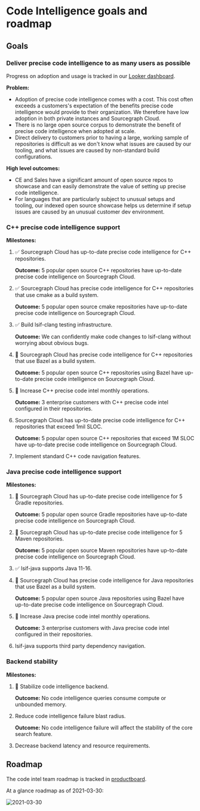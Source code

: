 # Code Intelligence goals and roadmap

## Goals

### Deliver precise code intelligence to as many users as possible

Progress on adoption and usage is tracked in our [Looker dashboard](https://sourcegraph.looker.com/dashboards-next/159).

**Problem:**

- Adoption of precise code intelligence comes with a cost. This cost often exceeds a customers's expectation of the benefits precise code intelligence would provide to their organization. We therefore have low adoption in both private instances and Sourcegraph Cloud.
- There is no large open source corpus to demonstrate the benefit of precise code intelligence when adopted at scale.
- Direct delivery to customers prior to having a large, working sample of repositories is difficult as we don't know what issues are caused by our tooling, and what issues are caused by non-standard build configurations.

**High level outcomes:**

- CE and Sales have a significant amount of open source repos to showcase and can easily demonstrate the value of setting up precise code intelligence.
- For languages that are particularly subject to unusual setups and tooling, our indexed open source showcase helps us determine if setup issues are caused by an unusual customer dev environment.

### C++ precise code intelligence support

**Milestones:**

1. ✅ Sourcegraph Cloud has up-to-date precise code intelligence for C++ repositories.
    
    **Outcome:** 5 popular open source C++ repositories have up-to-date precise code intelligence on Sourcegraph Cloud.

1. ✅ Sourcegraph Cloud has precise code intelligence for C++ repositories that use cmake as a build system. 
   
     **Outcome:** 5 popular open source cmake repositories have up-to-date precise code intelligence on Sourcegraph Cloud.

1. ✅ Build lsif-clang testing infrastructure.
    
    **Outcome:** We can confidently make code changes to lsif-clang without worrying about obvious bugs.

1. 🔄 Sourcegraph Cloud has precise code intelligence for C++ repositories that use Bazel as a build system.
    
    **Outcome:** 5 popular open source C++ repositories using Bazel have up-to-date precise code intelligence on Sourcegraph Cloud.
    
1. 🔄 Increase C++ precise code intel monthly operations.
    
    **Outcome:** 3 enterprise customers with C++ precise code intel configured in their repositories.

1. Sourcegraph Cloud has up-to-date precise code intelligence for C++ repositories that exceed 1mil SLOC.
    
    **Outcome:** 5 popular open source C++ repositories that exceed 1M SLOC have up-to-date precise code intelligence on Sourcegraph Cloud.

1. Implement standard C++ code navigation features.

### Java precise code intelligence support

**Milestones:**

1. 🔄 Sourcegraph Cloud has up-to-date precise code intelligence for 5 Gradle repositories.

    **Outcome:** 5 popular open source Gradle repositories have up-to-date precise code intelligence on Sourcegraph Cloud.

1. 🔄 Sourcegraph Cloud has up-to-date precise code intelligence for 5 Maven repositories.

    **Outcome:** 5 popular open source Maven repositories have up-to-date precise code intelligence on Sourcegraph Cloud.
    
1. ✅ lsif-java supports Java 11-16.
 
1. 🔄 Sourcegraph Cloud has precise code intelligence for Java repositories that use Bazel as a build system.

    **Outcome:** 5 popular open source Java repositories using Bazel have up-to-date precise code intelligence on Sourcegraph Cloud.

1. 🔄 Increase Java precise code intel monthly operations. 

    **Outcome:** 3 enterprise customers with Java precise code intel configured in their repositories.
    
1. lsif-java supports third party dependency navigation.



### Backend stability

**Milestones:**

1. 🔄 Stabilize code intelligence backend.  

   **Outcome:** No code intelligence queries consume compute or unbounded memory.
    
 1. Reduce code intelligence failure blast radius.

    **Outcome:** No code intelligence failure will affect the stability of the core search feature.
    
1. Decrease backend latency and resource requirements.
  
    
## Roadmap

The code intel team roadmap is tracked in [productboard](https://sourcegraph.productboard.com/roadmap/2658140-code-intel).

At a glance roadmap as of 2021-03-30:

![2021-03-30](https://sourcegraphstatic.com/handbook/product-roadmaps/2021-03-30-code-intel-roadmap.png)
